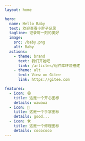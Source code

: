 ```yaml
---
layout: home

hero:
  name: Hello Baby
  text: 欢迎查看小胖子记录
  tagline: 记录每一刻的美好
  image:
    src: /baby.png
    alt: Baby
  actions:
    - theme: brand
      text: 我们开始吧
      link: /articles/组件库环境搭建
    - theme: alt
      text: View on Gitee
      link: https://gitee.com

features:
  - icon: 😄
    title: 这是一个开心图标
    details: wawawa
  - icon: 🖖
    title: 这是一个手掌图标
    details: good...
  - icon: 🛠️
    title: 这是一个修理图标
    details: cocococo
---
```


